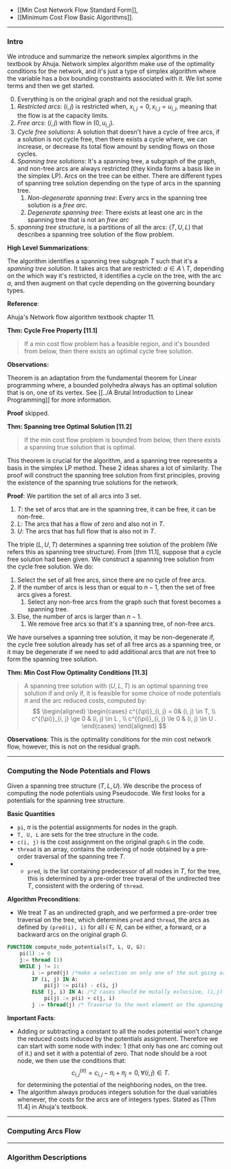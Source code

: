 - [[Min Cost Network Flow Standard Form]], 
- [[Minimum Cost Flow Basic Algorithms]]. 

---
### **Intro**

We introduce and summarize the network simplex algorithms in the textbook by Ahuja. Network simplex algorithm make use of the optimality conditions for the network, and it's just a type of simplex algorithm where the variable has a box bounding constraints associated with it. We list some terms and then we get started. 

0. Everything is on the original graph and not the residual graph. 
1. *Restricted arcs*: $(i, j)$ is restricted when, $x_{i, j} = 0, x_{i, j} = u_{i, j}$, meaning that the flow is at the capacity limits. 
2. *Free arcs*: $(i, j)$ with flow in $(0, u_{i, j})$. 
3. *Cycle free solutions*: A solution that doesn't have a cycle of free arcs, if a solution is not cycle free, then there exists a cycle where, we can increase, or decrease its total flow amount by sending flows on those cycles. 
4. *Spanning tree solutions*: It's a spanning tree, a subgraph of the graph, and non-tree arcs are always restricted (they kinda forms a basis like in the simplex LP). Arcs on the tree can be either. There are different types of spanning tree solution depending on the type of arcs in the spanning tree. 
   1. *Non-degenerate spanning tree*: Every arcs in the spanning tree solution is a *free arc*. 
   2. *Degenerate spanning tree*: There exists at least one arc in the spanning tree that is not an *free arc*
5. *spanning tree structure*, is a partitions of all the arcs: $(T, U, L)$ that describes a spanning tree solution of the flow problem. 

**High Level Summarizations**: 

The algorithm identifies a spanning tree subgraph $T$ such that it's a *spanning tree solution*. It takes arcs that are restricted: $a \in A\setminus T$, depending on the which way it's restricted, it identifies a cycle on the tree, with the arc $a$, and then augment on that cycle depending on the governing boundary types. 

**Reference**: 

Ahuja's Network flow algorithm textbook chapter 11. 


**Thm: Cycle Free Property \[11.1\]**
> If a min cost flow problem has a feasible region, and it's bounded from below, then there exists an optimal cycle free solution. 

**Observations:** 

Theorem is an adaptation from the fundamental theorem for Linear programming where, a bounded polyhedra always has an optimal solution that is on, one of its vertex. See [[../A Brutal Introduction to Linear Programming]] for more information. 

**Proof**
skipped. 

**Thm: Spanning tree Optimal Solution \[11.2\]**
> If the min cost flow problem is bounded from below, then there exists a spanning true solution that is optimal. 

This theorem is crucial for the algorithm, and a spanning tree represents a basis in the simplex LP method. These 2 ideas shares a lot of similarity. The proof will construct the spanning tree solution from first principles, proving the existence of the spanning true solutions for the network. 

**Proof**: 
We partition the set of all arcs into 3 set. 
1. $T$: the set of arcs that are in the spanning tree, it can be free, it can be non-free. 
2. $L$: The arcs that has a flow of zero and also not in $T$. 
3. $U$: The arcs that has full flow that is also not in $T$. 

The triple $(L, U, T)$ determines a spanning tree solution of the problem (We refers this as spanning tree structure). From \[thm 11.1\], suppose that a cycle free solution had been given. We construct a spanning tree solution from the cycle free solution. We do: 
1. Select the set of all free arcs, since there are no cycle of free arcs. 
2. If the number of arcs is less than or equal to $n - 1$, then the set of free arcs gives a forest. 
	1. Select any non-free arcs from the graph such that forest becomes a spanning tree. 
3. Else, the number of arcs is larger than $n - 1$. 
	1. We remove free arcs so that it's a spanning tree, of non-free arcs. 

We have ourselves a spanning tree solution, it may be non-degenerate if, the cycle free solution already has set of all free arcs as a spanning tree, or it may be degenerate if we need to add additional arcs that are not free to form the spanning tree solution. 



**Thm: Min Cost Flow Optimality Conditions \[11.3\]**
> A spanning tree solution with $(U, L,T)$ is an optimal spanning tree solution if and only if, it is feasible for some choice of node potentials $\pi$ and the arc reduced costs, computed by: 
> $$
> \begin{aligned}
>     \begin{cases}
>         c^{(\pi)}_{i, j} = 0& (i, j) \in T,
>         \\
>         c^{(\pi)}_{i, j} \ge 0 & (i, j) \in L ,
>         \\
>         c^{(\pi)}_{i, j} \le 0 & (i, j) \in U .
>     \end{cases}
> \end{aligned}
> $$

**Observations**: 
This is the optimality conditions for the min cost network flow, however, this is not on the residual graph. 


---
### **Computing the Node Potentials and Flows**

Given a spanning tree structure $(T, L, U)$. We describe the process of computing the node potentials using Pseudocode. We first looks for a potentials for the spanning tree structure. 

**Basic Quantities**
- `pi`, $\pi$ is the potential assignments for nodes in the graph. 
- `T, U, L` are sets for the tree structure in the code.  
- `c(i, j)` is the cost assignment on the original graph `G` in the code. 
- `thread` is an array, contains the ordering of node obtained by a pre-order traversal of the spanning tree $T$. 
- - `pred`, is the list containing predecessor of all nodes in $T$, for the tree, this is determined by a pre-order tree traveral of the undirected tree $T$, consistent with the ordering of `thread`. 


**Algorithm Preconditions**: 
- We treat $T$ as an undirected graph, and we performed a pre-order tree traversal on the tree, which determines `pred` and `thread`, the arcs as defined by `(pred(i), i)` for all $i \in N$, can be either, a forward, or a backward arcs on the original graph $G$. 

```SQL
FUNCTION compute_node_potentials(T, L, U, G): 
    pi(1) := 0 
    j:= thread (1)
    WHILE j != 1: 
        i := pred(j) /*make a selection on only one of the out going arcs on i. */
        IF (i, j) IN A: 
            pi(j) := pi(i) - c(i, j)
        ELSE (j, i) IN A: /*2 cases should be mutally exlucsive, (i,j) in A or (j, i) in A*/
            pi(j) := p(i) + c(j, i)
        j := thread(j) /* Traverse to the next element on the spanning tree. */
```

**Important Facts**: 
- Adding or subtracting a constant to all the nodes potential won't change the reduced costs induced by the potentials assignment. Therefore we can start with some node with index: 1 (that only has one arc coming out of it.) and set it with a potential of zero. That node should be a root node, we then use the conditions that: 
    $$
        c^{(\pi)}_{i, j} = c_{i, j} - \pi_i + \pi_j = 0, \forall (i, j)\in T.  
    $$
    for determining the potential of the neighboring nodes, on the tree. 
- The algorithm always produces integers solution for the dual variables whenever, the costs for the arcs are of integers types. Stated as \[Thm 11.4\] in Ahuja's textbook. 

---
### **Computing Arcs Flow**










---

### **Algorithm Descriptions**